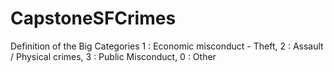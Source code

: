 # CapstoneSFCrimes

Definition of the Big Categories
1 : Economic misconduct - Theft,
2 : Assault / Physical crimes,
3 : Public Misconduct,
0 : Other



